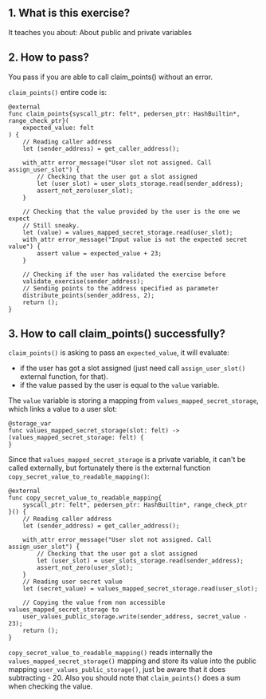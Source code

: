 ## 1. What is this exercise?

It teaches you about:
About public and private variables

## 2. How to pass?

You pass if you are able to call claim_points() without an error.

`claim_points()` entire code is:

```
@external
func claim_points{syscall_ptr: felt*, pedersen_ptr: HashBuiltin*, range_check_ptr}(
    expected_value: felt
) {
    // Reading caller address
    let (sender_address) = get_caller_address();

    with_attr error_message("User slot not assigned. Call assign_user_slot") {
        // Checking that the user got a slot assigned
        let (user_slot) = user_slots_storage.read(sender_address);
        assert_not_zero(user_slot);
    }

    // Checking that the value provided by the user is the one we expect
    // Still sneaky.
    let (value) = values_mapped_secret_storage.read(user_slot);
    with_attr error_message("Input value is not the expected secret value") {
        assert value = expected_value + 23;
    }

    // Checking if the user has validated the exercise before
    validate_exercise(sender_address);
    // Sending points to the address specified as parameter
    distribute_points(sender_address, 2);
    return ();
}
```

## 3. How to call claim_points() successfully?

`claim_points()` is asking to pass an `expected_value`, it will evaluate:

- if the user has got a slot assigned (just need call `assign_user_slot()` external function, for that).
- if the value passed by the user is equal to the `value` variable.

The `value` variable is storing a mapping from `values_mapped_secret_storage`, which links a value to a user slot:

```
@storage_var
func values_mapped_secret_storage(slot: felt) -> (values_mapped_secret_storage: felt) {
}
```

Since that `values_mapped_secret_storage` is a private variable, it can't be called externally, but fortunately there is the external function `copy_secret_value_to_readable_mapping()`:

```
@external
func copy_secret_value_to_readable_mapping{
    syscall_ptr: felt*, pedersen_ptr: HashBuiltin*, range_check_ptr
}() {
    // Reading caller address
    let (sender_address) = get_caller_address();

    with_attr error_message("User slot not assigned. Call assign_user_slot") {
        // Checking that the user got a slot assigned
        let (user_slot) = user_slots_storage.read(sender_address);
        assert_not_zero(user_slot);
    }
    // Reading user secret value
    let (secret_value) = values_mapped_secret_storage.read(user_slot);

    // Copying the value from non accessible values_mapped_secret_storage to
    user_values_public_storage.write(sender_address, secret_value - 23);
    return ();
}

```

`copy_secret_value_to_readable_mapping()` reads internally the `values_mapped_secret_storage()` mapping and store its value into the public mapping `user_values_public_storage()`, just be aware that it does subtracting - 20. Also you should note that `claim_points()` does a sum when checking the value.
